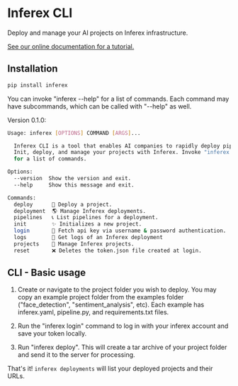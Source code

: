 # Inferex CLI

Deploy and manage your AI projects on Inferex infrastructure.

[See our online documentation for a tutorial.](https://docs.inferex.com/)

## Installation

```bash
pip install inferex
```

You can invoke "inferex --help" for a list of commands. Each command may have
subcommands, which can be called with "--help" as well.

Version 0.1.0:

```bash
Usage: inferex [OPTIONS] COMMAND [ARGS]...

  Inferex CLI is a tool that enables AI companies to rapidly deploy pipelines.
  Init, deploy, and manage your projects with Inferex. Invoke "inferex --help"
  for a list of commands.

Options:
  --version  Show the version and exit.
  --help     Show this message and exit.

Commands:
  deploy      🚀 Deploy a project.
  deployment  🌎 Manage Inferex deployments.
  pipelines   📞 List pipelines for a deployment.
  init        ✨ Initializes a new project.
  login       🔑 Fetch api key via username & password authentication.
  logs        📃 Get logs of an Inferex deployment
  projects    📁 Manage Inferex projects.
  reset       ❌ Deletes the token.json file created at login.
```

## CLI - Basic usage

1. Create or navigate to the project folder you wish to deploy. You may copy an
   example project folder from the examples folder ("face_detection",
   "sentiment_analysis", etc). Each example has inferex.yaml, pipeline.py, and
   requirements.txt files.

1. Run the "inferex login" command to log in with your inferex account
   and save your token locally.

1. Run "inferex deploy". This will create a tar archive of your project folder
   and send it to the server for processing.

That's it! `inferex deployments` will list your deployed projects and their URLs.
